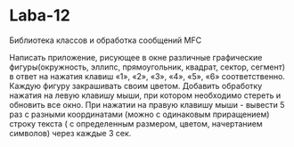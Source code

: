 # Laba-12

Библиотека классов и обработка сообщений MFC 

Написать приложение, рисующее в окне различные
графические фигуры(окружность, эллипс, прямоугольник,
квадрат, сектор, сегмент) в ответ на нажатия клавиш «1», «2»,
«3», «4», «5», «6» соответственно. Каждую фигуру закрашивать
своим цветом.
Добавить обработку нажатия на левую клавишу мыши, при
котором необходимо стереть и обновить все окно. При
нажатии на правую клавишу мыши - вывести 5 раз с разными
координатами (можно с одинаковым приращением) строку
текста ( с определенным размером, цветом, начертанием
символов) через каждые 3 сек.
